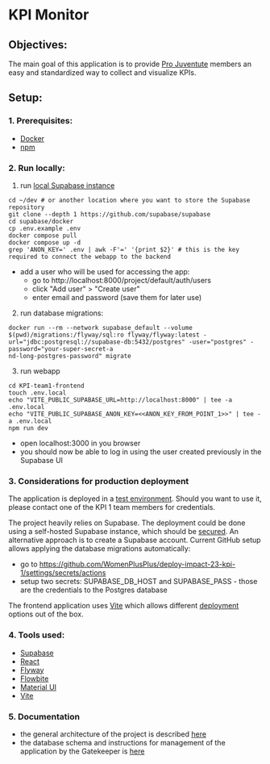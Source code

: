 # KPI Monitor

## Objectives:

The main goal of this application is to provide [Pro Juventute](https://www.projuventute.ch) members an easy and
standardized way to collect and visualize KPIs.

## Setup:

### 1. Prerequisites:

- [Docker](https://www.docker.com/get-started/)
- [npm](https://docs.npmjs.com/downloading-and-installing-node-js-and-npm)

### 2. Run locally:

1. run [local Supabase instance](https://supabase.com/docs/guides/self-hosting/docker)

```shell
cd ~/dev # or another location where you want to store the Supabase repository
git clone --depth 1 https://github.com/supabase/supabase
cd supabase/docker
cp .env.example .env
docker compose pull
docker compose up -d
grep 'ANON_KEY=' .env | awk -F'=' '{print $2}' # this is the key required to connect the webapp to the backend
```

- add a user who will be used for accessing the app:
    - go to http://localhost:8000/project/default/auth/users
    - click "Add user" > "Create user"
    - enter email and password (save them for later use)

2. run database migrations:

```shell
docker run --rm --network supabase_default --volume $(pwd)/migrations:/flyway/sql:ro flyway/flyway:latest -url="jdbc:postgresql://supabase-db:5432/postgres" -user="postgres" -password="your-super-secret-a
nd-long-postgres-password" migrate

```

3. run webapp

```shell
cd KPI-team1-frontend
touch .env.local
echo "VITE_PUBLIC_SUPABASE_URL=http://localhost:8000" | tee -a .env.local
echo "VITE_PUBLIC_SUPABASE_ANON_KEY=<<ANON_KEY_FROM_POINT_1>>" | tee -a .env.local
npm run dev
```

- open localhost:3000 in you browser
- you should now be able to log in using the user created previously in the Supabase UI

### 3. Considerations for production deployment

The application is deployed in a [test environment](https://deploy-impact-23-kpi-1.vercel.app/). Should you want to use 
it, please contact one of the KPI 1 team members for credentials.

The project heavily relies on Supabase. The deployment could be done using a self-hosted Supabase instance, which should
be [secured](https://supabase.com/docs/guides/self-hosting/docker#securing-your-services). An alternative approach is to
create a Supabase account. Current GitHub setup allows applying the database migrations automatically:
- go to https://github.com/WomenPlusPlus/deploy-impact-23-kpi-1/settings/secrets/actions
- setup two secrets: SUPABASE_DB_HOST and SUPABASE_PASS - those are the credentials to the Postgres database

The frontend application uses [Vite](https://vitejs.dev/guide/build.html) which allows
different [deployment](https://vitejs.dev/guide/static-deploy.html) options out of the box.

### 4. Tools used:
- [Supabase](https://supabase.com/)
- [React](https://react.dev/)
- [Flyway](https://flywaydb.org/)
- [Flowbite](https://flowbite.com/)
- [Material UI](https://mui.com/)
- [Vite](https://vitejs.dev/)

### 5. Documentation
- the general architecture of the project is described [here](/docs/arch.md)
- the database schema and instructions for management of the application by the Gatekeeper is [here](/docs/db.md)

